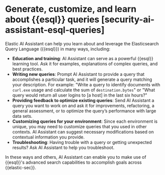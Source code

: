 # Generate, customize, and learn about {{esql}} queries [security-ai-assistant-esql-queries]

Elastic AI Assistant can help you learn about and leverage the Elasticsearch Query Language ({{esql}}) in many ways, including:

* **Education and training**: AI Assistant can serve as a powerful {{esql}} learning tool. Ask it for examples, explanations of complex queries, and best practices.
* **Writing new queries**: Prompt AI Assistant to provide a query that accomplishes a particular task, and it will generate a query matching your description. For example: "Write a query to identify documents with `curl.exe` usage and calculate the sum of `destination.bytes`" or "What query would return all user logins to [a host] in the last six hours?"
* **Providing feedback to optimize existing queries**: Send AI Assistant a query you want to work on and ask it for improvements, refactoring, a general assessment, or to optimize the query’s performance with large data sets.
* **Customizing queries for your environment**: Since each environment is unique, you may need to customize queries that you used in other contexts. AI Assistant can suggest necessary modifications based on contextual information you provide.
* **Troubleshooting**: Having trouble with a query or getting unexpected results? Ask AI Assistant to help you troubleshoot.

In these ways and others, AI Assistant can enable you to make use of {{esql}}'s advanced search capabilities to accomplish goals across {{elastic-sec}}.

